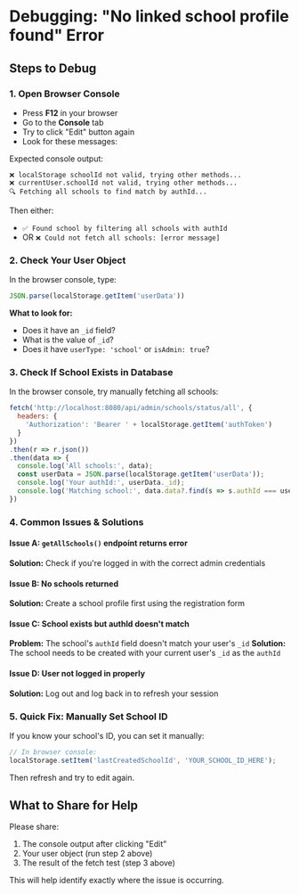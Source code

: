 # Debugging: "No linked school profile found" Error

## Steps to Debug

### 1. Open Browser Console
- Press **F12** in your browser
- Go to the **Console** tab
- Try to click "Edit" button again
- Look for these messages:

Expected console output:
```
❌ localStorage schoolId not valid, trying other methods...
❌ currentUser.schoolId not valid, trying other methods...
🔍 Fetching all schools to find match by authId...
```

Then either:
- `✅ Found school by filtering all schools with authId`
- OR `❌ Could not fetch all schools: [error message]`

### 2. Check Your User Object

In the browser console, type:
```javascript
JSON.parse(localStorage.getItem('userData'))
```

**What to look for:**
- Does it have an `_id` field?
- What is the value of `_id`?
- Does it have `userType: 'school'` or `isAdmin: true`?

### 3. Check If School Exists in Database

In the browser console, try manually fetching all schools:
```javascript
fetch('http://localhost:8080/api/admin/schools/status/all', {
  headers: {
    'Authorization': 'Bearer ' + localStorage.getItem('authToken')
  }
})
.then(r => r.json())
.then(data => {
  console.log('All schools:', data);
  const userData = JSON.parse(localStorage.getItem('userData'));
  console.log('Your authId:', userData._id);
  console.log('Matching school:', data.data?.find(s => s.authId === userData._id));
})
```

### 4. Common Issues & Solutions

#### Issue A: `getAllSchools()` endpoint returns error
**Solution:** Check if you're logged in with the correct admin credentials

#### Issue B: No schools returned
**Solution:** Create a school profile first using the registration form

#### Issue C: School exists but authId doesn't match
**Problem:** The school's `authId` field doesn't match your user's `_id`
**Solution:** The school needs to be created with your current user's `_id` as the `authId`

#### Issue D: User not logged in properly
**Solution:** Log out and log back in to refresh your session

### 5. Quick Fix: Manually Set School ID

If you know your school's ID, you can set it manually:
```javascript
// In browser console:
localStorage.setItem('lastCreatedSchoolId', 'YOUR_SCHOOL_ID_HERE');
```

Then refresh and try to edit again.

## What to Share for Help

Please share:
1. The console output after clicking "Edit"
2. Your user object (run step 2 above)
3. The result of the fetch test (step 3 above)

This will help identify exactly where the issue is occurring.
